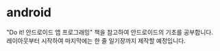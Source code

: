 # android
"Do it! 안드로이드 앱 프로그래밍" 책을 참고하여 안드로이드의 기초를 공부합니다.   
레이아웃부터 시작하여 마지막에는 한 줄 일기장까지 제작할 예정입니다.
